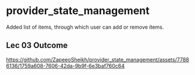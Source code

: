 # provider_state_management


Added list of items, through which user can add or remove items.

## Lec 03 Outcome


https://github.com/ZapeeoSheikh/provider_state_management/assets/77886136/1759a608-7606-42da-9b9f-6e3baf760c64


